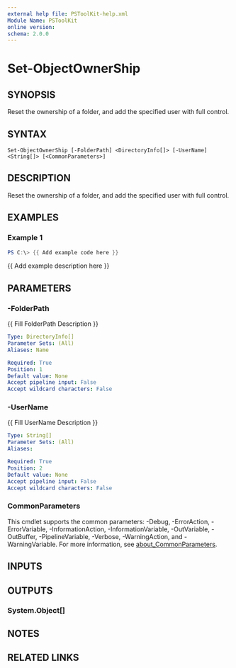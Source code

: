 ```yaml
---
external help file: PSToolKit-help.xml
Module Name: PSToolKit
online version:
schema: 2.0.0
---
```


# Set-ObjectOwnerShip

## SYNOPSIS
Reset the ownership of a folder, and add the specified user with full control.

## SYNTAX

```
Set-ObjectOwnerShip [-FolderPath] <DirectoryInfo[]> [-UserName] <String[]> [<CommonParameters>]
```

## DESCRIPTION
Reset the ownership of a folder, and add the specified user with full control.

## EXAMPLES

### Example 1
```powershell
PS C:\> {{ Add example code here }}
```

{{ Add example description here }}

## PARAMETERS

### -FolderPath
{{ Fill FolderPath Description }}

```yaml
Type: DirectoryInfo[]
Parameter Sets: (All)
Aliases: Name

Required: True
Position: 1
Default value: None
Accept pipeline input: False
Accept wildcard characters: False
```

### -UserName
{{ Fill UserName Description }}

```yaml
Type: String[]
Parameter Sets: (All)
Aliases:

Required: True
Position: 2
Default value: None
Accept pipeline input: False
Accept wildcard characters: False
```

### CommonParameters
This cmdlet supports the common parameters: -Debug, -ErrorAction, -ErrorVariable, -InformationAction, -InformationVariable, -OutVariable, -OutBuffer, -PipelineVariable, -Verbose, -WarningAction, and -WarningVariable. For more information, see [about_CommonParameters](http://go.microsoft.com/fwlink/?LinkID=113216).

## INPUTS

## OUTPUTS

### System.Object[]
## NOTES

## RELATED LINKS
